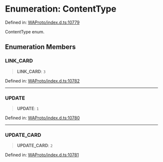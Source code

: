 # Enumeration: ContentType

Defined in: [WAProto/index.d.ts:10779](https://github.com/Fokusdotid/Baileys/blob/3623833a320f5e60f370ef835f3de341453290f5/WAProto/index.d.ts#L10779)

ContentType enum.

## Enumeration Members

### LINK\_CARD

> **LINK\_CARD**: `3`

Defined in: [WAProto/index.d.ts:10782](https://github.com/Fokusdotid/Baileys/blob/3623833a320f5e60f370ef835f3de341453290f5/WAProto/index.d.ts#L10782)

***

### UPDATE

> **UPDATE**: `1`

Defined in: [WAProto/index.d.ts:10780](https://github.com/Fokusdotid/Baileys/blob/3623833a320f5e60f370ef835f3de341453290f5/WAProto/index.d.ts#L10780)

***

### UPDATE\_CARD

> **UPDATE\_CARD**: `2`

Defined in: [WAProto/index.d.ts:10781](https://github.com/Fokusdotid/Baileys/blob/3623833a320f5e60f370ef835f3de341453290f5/WAProto/index.d.ts#L10781)
